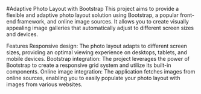 #Adaptive Photo Layout with Bootstrap
This project aims to provide a flexible and adaptive photo layout solution using Bootstrap, a popular front-end framework, and online image sources. 
It allows you to create visually appealing image galleries that automatically adjust to different screen sizes and devices.

Features
Responsive design: The photo layout adapts to different screen sizes, providing an optimal viewing experience on desktops, tablets, and mobile devices.
Bootstrap integration: The project leverages the power of Bootstrap to create a responsive grid system and utilize its built-in components.
Online image integration: The application fetches images from online sources, enabling you to easily populate your photo layout with images from various websites.

